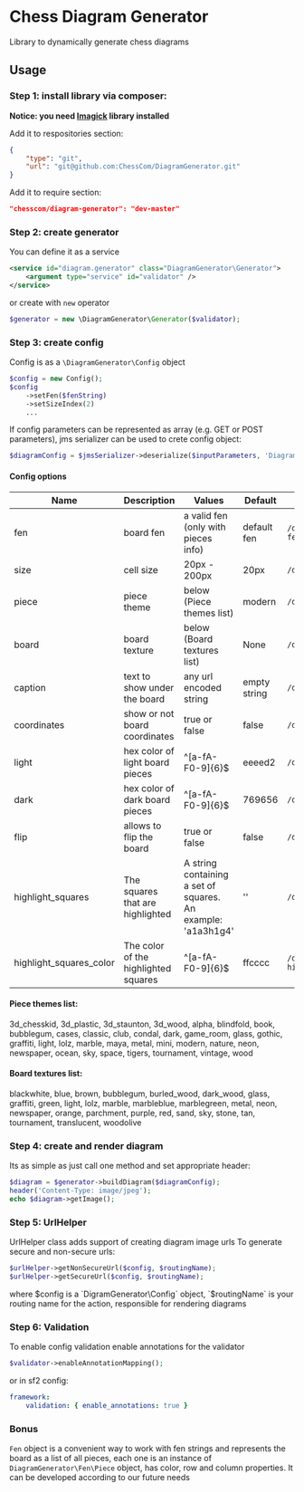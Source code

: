 Chess Diagram Generator
===
Library to dynamically generate chess diagrams

## Usage

### Step 1: install library via composer:

**Notice: you need [Imagick](http://pecl.php.net/package/imagick) library installed**

Add it to respositories section:

```json
{
    "type": "git",
    "url": "git@github.com:ChessCom/DiagramGenerator.git"
}
```

Add it to require section:

```json
"chesscom/diagram-generator": "dev-master"
```

### Step 2: create generator

You can define it as a service

```xml
<service id="diagram.generator" class="DiagramGenerator\Generator">
    <argument type="service" id="validator" />
</service>
```

or create with `new` operator

```php
$generator = new \DiagramGenerator\Generator($validator);
```

### Step 3: create config

Config is as a `\DiagramGenerator\Config` object

```php
$config = new Config();
$config
    ->setFen($fenString)
    ->setSizeIndex(2)
    ...
```

If config parameters can be represented as array (e.g. GET or POST parameters), jms serializer can be used to crete config object:

```php
$diagramConfig = $jmsSerializer->deserialize($inputParameters, 'DiagramGenerator\Config', 'json');
```

#### Config options

| Name        | Description                     | Values                       | Default      | Examples                    |
| ----------- | ------------------------------- | ---------------------------- | ------------ | --------------------------- |
| fen         | board fen                       | a valid fen (only with pieces info) | default fen  | `/diagram?fen=rnbqkbnr/pp1ppppp/8/2p5/4P3/5N2/PPPP1PPP/RNBQKB1R`
| size        | cell size                       | 20px - 200px                 | 20px         | `/diagram?size=50px`        |
| piece       | piece theme                     | below (Piece themes list)   | modern       | `/diagram?piece=3d_wood`    |
| board       | board texture                   | below (Board textures list) | None         | `/diagram?board=bubblegum`  |
| caption     | text to show under the board    | any url encoded string       | empty string | `/diagram?caption=php%20c#` |
| coordinates | show or not board coordinates   | true or false                | false        | `/diagram?coordinates=true` |
| light       | hex color of light board pieces | ^[a-fA-F0-9]{6}$             | eeeed2       | `/diagram?light=aecef2`     |
| dark        | hex color of dark board pieces  | ^[a-fA-F0-9]{6}$             | 769656       | `/diagram?dark=16a656`      |
| flip        | allows to flip the board        | true or false                | false        | `/diagram?flip=true`        |
| highlight_squares | The squares that are highlighted | A string containing a set of squares. An example: 'a1a3h1g4' | '' | `/diagram?highlight_squares=h2h4` |
| highlight_squares_color | The color of the highlighted squares | ^[a-fA-F0-9]{6}$ | ffcccc | `/diagram?highlight_squares=h2h4&highlight_squares_color=eeeed2` |

#### Piece themes list: ####
3d_chesskid, 3d_plastic, 3d_staunton, 3d_wood, alpha, blindfold, book, bubblegum, cases, classic, club, condal, dark, game_room, glass, gothic, graffiti, light, lolz, marble, maya, metal, mini, modern, nature, neon, newspaper, ocean, sky, space, tigers, tournament, vintage, wood

#### Board textures list: ####

blackwhite, blue, brown, bubblegum, burled_wood, dark_wood, glass, graffiti, green, light, lolz, marble, marbleblue, marblegreen, metal, neon, newspaper, orange, parchment, purple, red, sand, sky, stone, tan, tournament, translucent, woodolive

### Step 4: create and render diagram

Its as simple as just call one method and set appropriate header:

```php
$diagram = $generator->buildDiagram($diagramConfig);
header('Content-Type: image/jpeg');
echo $diagram->getImage();
```

### Step 5: UrlHelper

UrlHelper class adds support of creating diagram image urls
To generate secure and non-secure urls:

```php
$urlHelper->getNonSecureUrl($config, $routingName);
$urlHelper->getSecureUrl($config, $routingName);
```
where $config is a `DigramGenerator\Config` object, `$routingName` is your routing name for the action, responsible for rendering diagrams

### Step 6: Validation

To enable config validation enable annotations for the validator

```php
$validator->enableAnnotationMapping();
```

or in sf2 config:

```yaml
framework:
    validation: { enable_annotations: true }
```

### Bonus

`Fen` object is a convenient way to work with fen strings and represents the board as a list of all pieces, each one is an instance of `DiagramGenerator\Fen\Piece` object, has color, row and column properties. It can be developed according to our future needs
